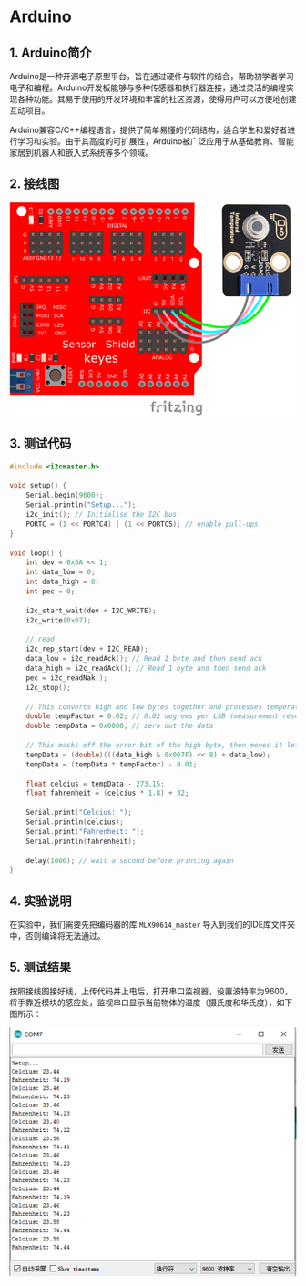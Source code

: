 # Arduino


## 1. Arduino简介  

Arduino是一种开源电子原型平台，旨在通过硬件与软件的结合，帮助初学者学习电子和编程。Arduino开发板能够与多种传感器和执行器连接，通过灵活的编程实现各种功能。其易于使用的开发环境和丰富的社区资源，使得用户可以方便地创建互动项目。  

Arduino兼容C/C++编程语言，提供了简单易懂的代码结构，适合学生和爱好者进行学习和实验。由于其高度的可扩展性，Arduino被广泛应用于从基础教育、智能家居到机器人和嵌入式系统等多个领域。  

## 2. 接线图  

![](media/8c4be7ad3c381ed3b46f94cbd7237f46.png)  

## 3. 测试代码  

```cpp  
#include <i2cmaster.h>  

void setup() {  
    Serial.begin(9600);  
    Serial.println("Setup...");  
    i2c_init(); // Initialise the I2C bus  
    PORTC = (1 << PORTC4) | (1 << PORTC5); // enable pull-ups  
}  

void loop() {  
    int dev = 0x5A << 1;  
    int data_low = 0;  
    int data_high = 0;  
    int pec = 0;  

    i2c_start_wait(dev + I2C_WRITE);  
    i2c_write(0x07);  

    // read  
    i2c_rep_start(dev + I2C_READ);  
    data_low = i2c_readAck(); // Read 1 byte and then send ack  
    data_high = i2c_readAck(); // Read 1 byte and then send ack  
    pec = i2c_readNak();  
    i2c_stop();  

    // This converts high and low bytes together and processes temperature  
    double tempFactor = 0.02; // 0.02 degrees per LSB (measurement resolution of the MLX90614)  
    double tempData = 0x0000; // zero out the data  

    // This masks off the error bit of the high byte, then moves it left 8 bits and adds the low byte.  
    tempData = (double)(((data_high & 0x007F) << 8) + data_low);  
    tempData = (tempData * tempFactor) - 0.01;  

    float celcius = tempData - 273.15;  
    float fahrenheit = (celcius * 1.8) + 32;  

    Serial.print("Celcius: ");  
    Serial.println(celcius);  
    Serial.print("Fahrenheit: ");  
    Serial.println(fahrenheit);  

    delay(1000); // wait a second before printing again  
}  
```  

## 4. 实验说明  

在实验中，我们需要先把编码器的库 `MLX90614_master` 导入到我们的IDE库文件夹中，否则编译将无法通过。  

## 5. 测试结果  

按照接线图接好线，上传代码并上电后，打开串口监视器，设置波特率为9600，将手靠近模块的感应处，监视串口显示当前物体的温度（摄氏度和华氏度），如下图所示：  

![](media/1a5192264c14dc003bcd843b15d009dc.png)








